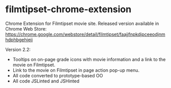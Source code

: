 filmtipset-chrome-extension
===========================

Chrome Extension for Filmtipset movie site. Released version available in Chrome Web Store: https://chrome.google.com/webstore/detail/filmtipset/faajjfnpkdjpceeodjnmhdphbgehjeji

Version 2.2:

* Tooltips on on-page grade icons with movie information and a link to the movie on Filmtipset. 
* Link to the movie on Filmtipset in page action pop-up menu.
* All code converted to prototype-based OO
* All code JSLinted and JSHinted